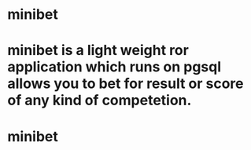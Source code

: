 
# minibet

minibet is a light weight ror application which runs on pgsql allows you to bet for result or score of any kind of competetion.
=======
# minibet



